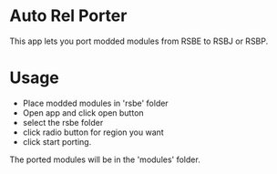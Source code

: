 # Auto Rel Porter
This app lets you port modded modules from RSBE to RSBJ or RSBP.

# Usage

  - Place modded modules in 'rsbe' folder
  - Open app and click open button
  - select the rsbe folder
  - click radio button for region you want
  - click start porting.

The ported modules will be in the 'modules' folder.